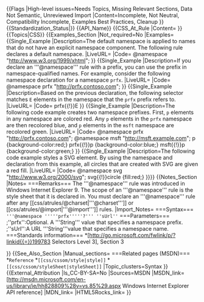 {{Flags
|High-level issues=Needs Topics, Missing Relevant Sections, Data Not Semantic, Unreviewed Import
|Content=Incomplete, Not Neutral, Compatibility Incomplete, Examples Best Practices, Cleanup
}}
{{Standardization_Status|}}
{{API_Name}}
{{CSS_At_Rule
|Content=
}}
{{Topics|CSS}}
{{Examples_Section
|Not_required=No
|Examples={{Single_Example
|Description=The default namespace is applied to names that do not have an explicit namespace component. The following rule declares a default namespace.
|LiveURL=
|Code=
@namespace "http://www.w3.org/1999/xhtml";
}}
{{Single_Example
|Description=If  you declare an '''@namespace''' rule  with a prefix,  you can use the prefix  in namespace-qualified names. For example,  consider  the following namespace declaration for a namespace <code>prfx</code>.
|LiveURL=
|Code=
@namespace prfx "http://prfx.contoso.com";
}}
{{Single_Example
|Description=Based on the previous declaration, the following selector matches <code>E</code> elements in the namespace  that  the <code>prfx</code> prefix refers to.
|LiveURL=
|Code=
prfx{{!}}E
}}
{{Single_Example
|Description=The following code  example creates  two namespace prefixes. First, <code>p</code> elements in any namespace are colored red. Any <code>p</code> elements in the  <code>prfx</code>  namespace are then recolored blue, and <code>p</code> elements in the  <code>msft</code>  namespace are recolored green.
|LiveURL=
|Code=
@namespace prfx "http://prfx.contoso.com";
@namespace msft "http://msft.example.com";
 p {background-color:red;}
prfx{{!}}p {background-color:blue;}
msft{{!}}p {background-color:green;}
}}
{{Single_Example
|Description=The following code  example styles a SVG element.  By using the namespace and declaration from this example, all circles  that are created with SVG  are  given a red fill.
|LiveURL=
|Code=
@namespace svg "http://www.w3.org/2000/svg";
svg{{!}}circle {fill:red;}
}}}}
{{Notes_Section
|Notes=
===Remarks===
The '''@namespace''' rule  was  introduced in Windows Internet Explorer 9.
The scope of an '''@namespace''' rule is the style sheet  that  it is declared in.  You must declare an '''@namespace''' rule  after any [[css/atrules/@charset|'''@charset''']] or [[css/atrules/@import|'''@import''']] rules.
|Import_Notes=
===Syntax===
<code>'''@namespace '''''prfx'''''?''' ''sUrl''</code>
===Parameters===
;''prfx'':Optional. A '''String'''  value that specifies a namespace prefix.
;''sUrl'':A URL '''String'''value that specifies a namespace name.
===Standards information===
*[http://go.microsoft.com/fwlink/p/?linkid{{=}}199783 Selectors Level 3], Section 3


}}
{{See_Also_Section
|Manual_sections=
===Related pages (MSDN)===
*<code>Reference</code>
*<code>[[css/cssom/style|style]]</code>
*<code>[[css/cssom/styleSheet|styleSheet]]</code>
|Topic_clusters=Syntax
}}
{{External_Attribution
|Is_CC-BY-SA=No
|Sources=MSDN
|MSDN_link=[http://msdn.microsoft.com/en-us/library/ie/hh828809%28v=vs.85%29.aspx Windows Internet Explorer API reference]
|MDN_link=
|HTML5Rocks_link=
}}